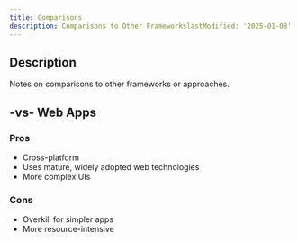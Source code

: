 ```yaml
---
title: Comparisons
description: Comparisons to Other FrameworkslastModified: '2025-01-08'
---
```


## Description

Notes on comparisons to other frameworks or approaches.

## -vs- Web Apps

### Pros

- Cross-platform
- Uses mature, widely adopted web technologies
- More complex UIs

### Cons

 - Overkill for simpler apps
 - More resource-intensive
